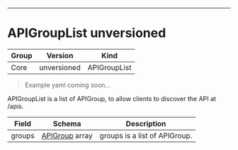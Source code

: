 

-----------
# APIGroupList unversioned

Group        | Version     | Kind
------------ | ---------- | -----------
Core | unversioned | APIGroupList







> Example yaml coming soon...


APIGroupList is a list of APIGroup, to allow clients to discover the API at /apis.



Field        | Schema     | Description
------------ | ---------- | -----------
groups | [APIGroup](#apigroup-unversioned) array | groups is a list of APIGroup.






